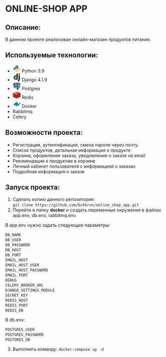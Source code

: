 # ONLINE-SHOP APP

## Описание:
В данном проекте реализован онлайн-магазин продуктов питания.

## Используемые технологии:
* <img src="https://github.com/devicons/devicon/blob/master/icons/python/python-original.svg" width="25"> Python 3.9
* <img src="https://github.com/devicons/devicon/blob/master/icons/django/django-plain.svg" width="25"> Django 4.1.9
* <img src="https://github.com/devicons/devicon/blob/master/icons/postgresql/postgresql-original.svg" width="25">  Postgres
* <img src="https://github.com/devicons/devicon/blob/master/icons/redis/redis-original.svg" width="25">  Redis
* <img src="https://github.com/devicons/devicon/blob/master/icons/docker/docker-original.svg" width="25">  Docker
* Rabbitmq
* Celery

## Возможности проекта:
* Регистрация, аутентификация, смена пароля через почту.
* Список продуктов, детальная информация о продукте
* Корзина, оформление заказа, уведомление о заказе на email
* Рекомендации к продуктам в корзине
* Личный кабинет пользователя с информацией о заказах
* Подробная информация о заказе

## Запуск проекта:
1) Сделать копию данного репозитория:   
`git clone https://github.com/bchkrvn/online_shop_app.git`
2) Перейти в папку **docker** и создать переменные окружения в файлах app.env, db.env, rabbitmq.env.  

В app.env нужно задать следующие параметры:
```
DB_NAME
DB_USER
DB_PASSWORD
DB_HOST
DB_PORT
EMAIL_HOST
EMAIL_HOST_USER
EMAIL_HOST_PASSWORD
EMAIL_PORT
DEBUG
CELERY_BROKER_URL
DJANGO_SETTINGS_MODULE
SECRET_KEY
REDIS_HOST
REDIS_PORT
REDIS_DB
```
В db.env:
```
POSTGRES_USER
POSTGRES_PASSWORD
POSTGRES_DB
```

3) Выполнить команду:
`docker-compose up -d`